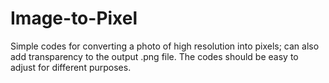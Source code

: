 # Image-to-Pixel
Simple codes for converting a photo of high resolution into pixels; can also add transparency to the output .png file. The codes should be easy to adjust for different purposes.
